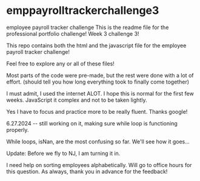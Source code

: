 # emppayrolltrackerchallenge3
employee payroll tracker challenge 
This is the readme file for the professional portfolio challenge! Week 3 challenge 3! 

This repo contains both the html and the javascript file for the employee payroll tracker challenge!

Feel free to explore any or all of these files! 

Most parts of the code were pre-made, but the rest were done with a lot of effort. (should tell you how long everything took to finally come together)

I must admit, I used the internet ALOT. I hope this is normal for the first few weeks. JavaScript it complex and not to be taken lightly. 

Yes I have to focus and practice more to be really fluent. Thanks google!

6.27.2024 -- still working on it, making sure while loop is functioning properly. 

While loops, isNan, are the most confusing so far. We'll see how it goes...

Update: Before we fly to NJ, I am turning it in. 

I need help on sorting employees alphabetically. Will go to office hours for this question. As always, thank you in advance for the feedback! 
